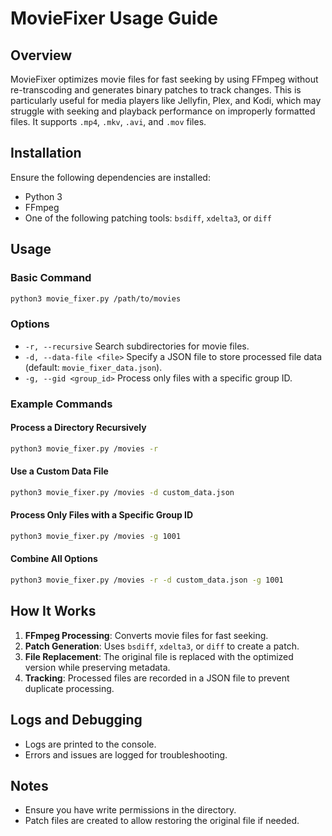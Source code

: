 # MovieFixer Usage Guide

## Overview
MovieFixer optimizes movie files for fast seeking by using FFmpeg without re-transcoding and generates binary patches to track changes. This is particularly useful for media players like Jellyfin, Plex, and Kodi, which may struggle with seeking and playback performance on improperly formatted files. It supports `.mp4`, `.mkv`, `.avi`, and `.mov` files.

## Installation
Ensure the following dependencies are installed:
- Python 3
- FFmpeg
- One of the following patching tools: `bsdiff`, `xdelta3`, or `diff`

## Usage

### Basic Command
```sh
python3 movie_fixer.py /path/to/movies
```

### Options
- `-r, --recursive`  Search subdirectories for movie files.
- `-d, --data-file <file>`  Specify a JSON file to store processed file data (default: `movie_fixer_data.json`).
- `-g, --gid <group_id>`  Process only files with a specific group ID.

### Example Commands

#### Process a Directory Recursively
```sh
python3 movie_fixer.py /movies -r
```

#### Use a Custom Data File
```sh
python3 movie_fixer.py /movies -d custom_data.json
```

#### Process Only Files with a Specific Group ID
```sh
python3 movie_fixer.py /movies -g 1001
```

#### Combine All Options
```sh
python3 movie_fixer.py /movies -r -d custom_data.json -g 1001
```

## How It Works
1. **FFmpeg Processing**: Converts movie files for fast seeking.
2. **Patch Generation**: Uses `bsdiff`, `xdelta3`, or `diff` to create a patch.
3. **File Replacement**: The original file is replaced with the optimized version while preserving metadata.
4. **Tracking**: Processed files are recorded in a JSON file to prevent duplicate processing.

## Logs and Debugging
- Logs are printed to the console.
- Errors and issues are logged for troubleshooting.

## Notes
- Ensure you have write permissions in the directory.
- Patch files are created to allow restoring the original file if needed.


